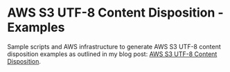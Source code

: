 # AWS S3 UTF-8 Content Disposition - Examples

Sample scripts and AWS infrastructure to generate AWS S3 UTF-8 content disposition examples as outlined in my blog post: [AWS S3 UTF-8 Content Disposition](<link-to-blog-post>). 
